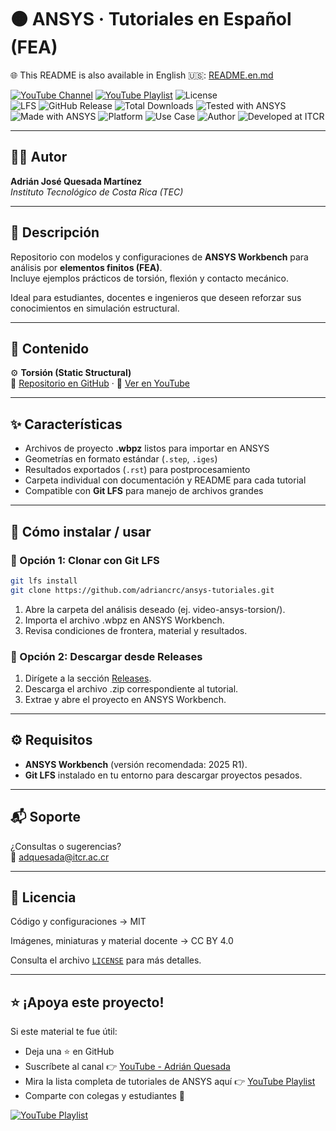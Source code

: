 # 🟠 ANSYS · Tutoriales en Español (FEA)

🌐 This README is also available in English 🇺🇸: [README.en.md](README.en.md)

[![YouTube Channel](https://img.shields.io/badge/YouTube-Adrián%20Quesada-red?logo=youtube)](https://youtube.com/@adrian-quesada)
[![YouTube Playlist](https://img.shields.io/badge/YouTube-ANSYS%20Tutoriales-red?logo=youtube&style=flat)](https://www.youtube.com/playlist?list=PLoS7esn6vSq-qijNcN_5N_DmRPoeeX0lL)
![License](https://img.shields.io/badge/License-MIT-blue)  
![LFS](https://img.shields.io/badge/Git-LFS-important) 
![GitHub Release](https://img.shields.io/github/v/release/adriancrc/ansys-tutoriales)
![Total Downloads](https://img.shields.io/github/downloads/adriancrc/ansys-tutoriales/total)
![Tested with ANSYS](https://img.shields.io/badge/Tested%20with-ANSYS-orange)
![Made with ANSYS](https://img.shields.io/badge/Made%20with-ANSYS-black)
![Platform](https://img.shields.io/badge/Platform-Windows-blue)
![Use Case](https://img.shields.io/badge/Use-Educational-success)
![Author](https://img.shields.io/badge/Author-Adrián%20Quesada%20Martínez-blueviolet)
![Developed at ITCR](https://img.shields.io/badge/Developed%20at-ITCR-blue)

---

## 👨‍💻 Autor
**Adrián José Quesada Martínez**  
*Instituto Tecnológico de Costa Rica (TEC)*

---

## 📘 Descripción

Repositorio con modelos y configuraciones de **ANSYS Workbench** para análisis por **elementos finitos (FEA)**.  
Incluye ejemplos prácticos de torsión, flexión y contacto mecánico.  

Ideal para estudiantes, docentes e ingenieros que deseen reforzar sus conocimientos en simulación estructural.

---

## 📂 Contenido

⚙️ **Torsión (Static Structural)**  
  📂 [Repositorio en GitHub](https://github.com/adriancrc/Ansys-Tutoriales/tree/main/Torsi%C3%B3n%20(Static%20Structural)) · 🎥 [Ver en YouTube](https://youtu.be/_SWBRu8z728)

---

## ✨ Características

- Archivos de proyecto **.wbpz** listos para importar en ANSYS  
- Geometrías en formato estándar (`.step`, `.iges`)  
- Resultados exportados (`.rst`) para postprocesamiento  
- Carpeta individual con documentación y README para cada tutorial  
- Compatible con **Git LFS** para manejo de archivos grandes  

---

## 🚀 Cómo instalar / usar

### 🔹 Opción 1: Clonar con Git LFS

```bash
git lfs install
git clone https://github.com/adriancrc/ansys-tutoriales.git
```

1. Abre la carpeta del análisis deseado (ej. video-ansys-torsion/).
2. Importa el archivo .wbpz en ANSYS Workbench.
3. Revisa condiciones de frontera, material y resultados.

### 🔹 Opción 2: Descargar desde Releases

1. Dirígete a la sección [Releases](https://github.com/adriancrc/Ansys-Tutoriales/releases).
2. Descarga el archivo .zip correspondiente al tutorial.
3. Extrae y abre el proyecto en ANSYS Workbench.

---

## ⚙️ Requisitos

- **ANSYS Workbench** (versión recomendada: 2025 R1).  
- **Git LFS** instalado en tu entorno para descargar proyectos pesados.

---

## 📬 Soporte

¿Consultas o sugerencias?  
📧 [adquesada@itcr.ac.cr](mailto:adquesada@itcr.ac.cr)

---

## 📄 Licencia

Código y configuraciones → MIT

Imágenes, miniaturas y material docente → CC BY 4.0

Consulta el archivo  [`LICENSE`](LICENSE) para más detalles.

---

## ⭐ ¡Apoya este proyecto!

Si este material te fue útil:  
- Deja una ⭐ en GitHub  
- Suscríbete al canal 👉 [YouTube - Adrián Quesada](https://youtube.com/@adrian-quesada)  
- Mira la lista completa de tutoriales de ANSYS aquí 👉 [YouTube Playlist](https://www.youtube.com/playlist?list=PLoS7esn6vSq-qijNcN_5N_DmRPoeeX0lL)  
- Comparte con colegas y estudiantes 🚀

[![YouTube Playlist](https://img.shields.io/badge/YouTube-ANSYS%20Tutoriales-red?logo=youtube&style=for-the-badge)](https://www.youtube.com/playlist?list=PLoS7esn6vSq-qijNcN_5N_DmRPoeeX0lL)

